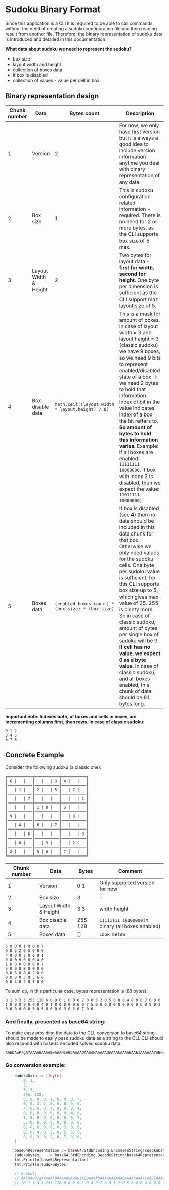 # Sudoku Binary Format

Since this application is a CLI it is required to be able to call commands without the need of creating a sudoku configuration file and then reading result from another file. Therefore, the binary representation of sudoku data is introduced and detailed in this documentation.

**What data about sudoku we need to represent the sudoku?**

- box size
- layout width and height
- collection of boxes data
- if box is disabled
- collection of values - value per cell in box

## Binary representation design

| Chunk number | Data | Bytes count | Description |
|--------------|------|-------------|-------------|
| 1 | Version | 2 | For now, we only have first version but it is always a good idea to include version information anytime you deal with binary representation of any data.
| 2 | Box size | 1 | This is sudoku configuration related information - required. There is no need for 2 or more bytes, as the CLI supports box size of 5 max.
| 3 | Layout Width & Height | 2 | Two bytes for layout data - **first for width, second for height**. One byte per dimension is sufficient as the CLI support maz layout size of 5.
| 4 | Box disable data | `Math.ceil((layout.width * layout.height) / 8)` | This is a mask for amount of boxes. In case of layout width = 3 and layout height = 3 (classic sudoku) we have 9 boxes, so we need 9 bits to represent enabled/disabled state of a box -> we need 2 bytes to hold that information. Index of bit in the value indicates index of a box the bit reffers to. **So amount of bytes to hold this information varies.** Example: if all boxes are enabled: `11111111 10000000`. If box with index 2 is disabled, then we expect the value: `11011111 10000000`;
| 5 | Boxes data | `(enabled boxes count) * (box size) * (box size)` | If box is disabled (see **4**) then no data should be included in this data chunk for that box. Otherwise we only need values for the sudoku cells. One byte per sudoku value is sufficient, for this CLI supports box size up to 5, which gives max value of 25. 255 is plenty more. So in case of classic sudoku, amount of bytes per single box of sudoku will be 9. **If cell has no value, we expect 0 as a byte value.** In case of classic sudoku, and all boxes enabled, this chunk of data should be 81 bytes long.

**Important note: Indexes both, of boxes and cells in boxes, are incrementing columns first, then rows. In case of classic sudoku:**

```
0 1 2
3 4 5
6 7 8
```


## Concrete Example

Consider the following sudoku (a classic one):

```
╔═══════════╦═══════════╦═══════════╗
║ 6 │   │   ║   │   │ 3 ║ 4 │   │   ║
║───────────║───────────║───────────║
║   │ 1 │   ║ 2 │   │ 5 ║   │ 7 │   ║
║───────────║───────────║───────────║
║   │   │ 7 ║   │   │   ║   │   │ 1 ║
║═══════════╬═══════════╬═══════════║
║   │   │   ║ 1 │ 8 │   ║ 5 │   │   ║
║───────────║───────────║───────────║
║ 9 │   │   ║   │   │   ║   │ 8 │   ║
║───────────║───────────║───────────║
║   │ 4 │   ║ 6 │   │ 7 ║   │   │   ║
║═══════════╬═══════════╬═══════════║
║   │   │ 6 ║   │   │   ║   │   │ 3 ║
║───────────║───────────║───────────║
║   │ 8 │   ║   │ 3 │   ║   │ 2 │   ║
║───────────║───────────║───────────║
║ 2 │   │   ║ 5 │ 6 │   ║ 7 │   │   ║
╚═══════════╩═══════════╩═══════════╝
```

| Chunk number | Data | Bytes | Comment |
|--------------|------|-------|---------|
| 1 | Version | 0 1 | Only supported version for now |
| 2 | Box size | 3 | - |
| 3 | Layout Width & Height | 3 3 | width height |
| 4 | Box disable data | 255 128 | `11111111 10000000` in binary (all boxes enabled)
| 5 | Boxes data | [] | `Look below` |

```
6 0 0 0 1 0 0 0 7
0 0 3 2 0 5 0 0 0
4 0 0 0 7 0 0 0 1
0 0 0 9 0 0 0 4 0
1 8 0 0 0 0 6 0 7
5 0 0 0 8 0 0 0 0
0 0 6 0 8 0 2 0 0
0 0 0 0 3 0 5 6 0
0 0 3 0 2 0 7 0 0
```

To sum up, in this particular case, bytes representation is (88 bytes):

```
0 1 3 3 3 255 128 6 0 0 0 1 0 0 0 7 0 0 3 2 0 5 0 0 0 4 0 0 0 7 0 0 0 1 0 0 0 9 0 0 0 4 0 1 8 0 0 0 0 6 0 7 5 0 0 0 8 0 0 0 0 0 0 6 0 8 0 2 0 0 0 0 0 0 3 0 5 6 0 0 0 3 0 2 0 7 0 0
```

### And finally, presented as base64 string:

To make easy providing the data to the CLI, conversion to base64 string should be made to easily pass sudoku data as a string to the CLI. CLI should also respond with base64 encoded solved sudoku data.

```
AAEDAwP/gAYAAAABAAAABwAAAwIABQAAAAQAAAAHAAAAAQAAAAkAAAAEAAEIAAAAAAYABwUAAAAIAAAAAAAABgAIAAIAAAAAAAADAAUGAAAAAwACAAcAAA==
```

### Go conversion example:

```go
    sudokuData := []byte{
		0, 1,
		3,
		3, 3,
		255, 128,
		6, 0, 0, 0, 1, 0, 0, 0, 7,
		0, 0, 3, 2, 0, 5, 0, 0, 0,
		4, 0, 0, 0, 7, 0, 0, 0, 1,
		0, 0, 0, 9, 0, 0, 0, 4, 0,
		1, 8, 0, 0, 0, 0, 6, 0, 7,
		5, 0, 0, 0, 8, 0, 0, 0, 0,
		0, 0, 6, 0, 8, 0, 2, 0, 0,
		0, 0, 0, 0, 3, 0, 5, 6, 0,
		0, 0, 3, 0, 2, 0, 7, 0, 0,
	}

	base64Representation := base64.StdEncoding.EncodeToString(sudokuData)
	sudokuBytes, _ := base64.StdEncoding.DecodeString(base64Representation)
	fmt.Println(base64Representation)
	fmt.Println(sudokuBytes)

    // Output:
    // AAEDAwP/gAYAAAABAAAABwAAAwIABQAAAAQAAAAHAAAAAQAAAAkAAAAEAAEIAAAAAAYABwUAAAAIAAAAAAAABgAIAAIAAAAAAAADAAUGAAAAAwACAAcAAA==
    // [0 1 3 3 3 255 128 6 0 0 0 1 0 0 0 7 0 0 3 2 0 5 0 0 0 4 0 0 0 7 0 0 0 1 0 0 0 9 0 0 0 4 0 1 8 0 0 0 0 6 0 7 5 0 0 0 8 0 0 0 0 0 0 6 0 8 0 2 0 0 0 0 0 0 3 0 5 6 0 0 0 3 0 2 0 7 0 0]
```